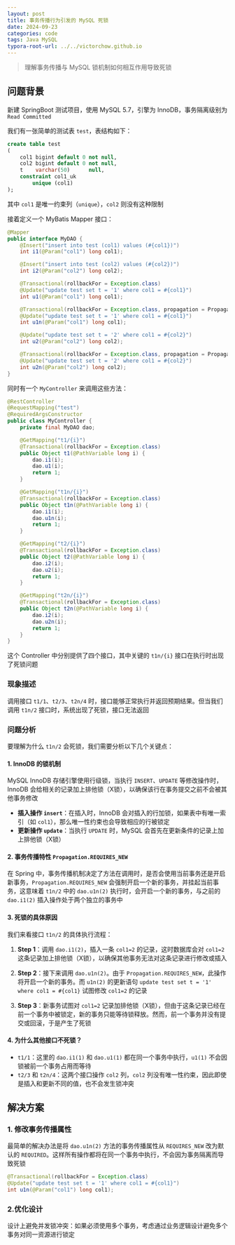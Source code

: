 ```yaml
---
layout: post
title: 事务传播行为引发的 MySQL 死锁
date: 2024-09-23
categories: code
tags: Java MySQL
typora-root-url: ../../victorchow.github.io
---
```


> 理解事务传播与 MySQL 锁机制如何相互作用导致死锁

## 问题背景

新建 SpringBoot 测试项目，使用 MySQL 5.7，引擎为 InnoDB，事务隔离级别为 `Read Committed`

我们有一张简单的测试表 `test`，表结构如下：

```sql
create table test
(
    col1 bigint default 0 not null,
    col2 bigint default 0 not null,
    t    varchar(50)      null,
    constraint col1_uk
        unique (col1)
);
```

其中 `col1` 是唯一约束列（`unique`），`col2` 则没有这种限制

接着定义一个 MyBatis Mapper 接口：

```java
@Mapper
public interface MyDAO {
    @Insert("insert into test (col1) values (#{col1})")
    int i1(@Param("col1") long col1);

    @Insert("insert into test (col2) values (#{col2})")
    int i2(@Param("col2") long col2);

    @Transactional(rollbackFor = Exception.class)
    @Update("update test set t = '1' where col1 = #{col1}")
    int u1(@Param("col1") long col1);

    @Transactional(rollbackFor = Exception.class, propagation = Propagation.REQUIRES_NEW)
    @Update("update test set t = '1' where col1 = #{col1}")
    int u1n(@Param("col1") long col1);

    @Update("update test set t = '2' where col1 = #{col2}")
    int u2(@Param("col2") long col2);

    @Transactional(rollbackFor = Exception.class, propagation = Propagation.REQUIRES_NEW)
    @Update("update test set t = '2' where col1 = #{col2}")
    int u2n(@Param("col2") long col2);
}
```

同时有一个 `MyController` 来调用这些方法：

```java
@RestController
@RequestMapping("test")
@RequiredArgsConstructor
public class MyController {
    private final MyDAO dao;

    @GetMapping("t1/{i}")
    @Transactional(rollbackFor = Exception.class)
    public Object t1(@PathVariable long i) {
        dao.i1(i);
        dao.u1(i);
        return 1;
    }

    @GetMapping("t1n/{i}")
    @Transactional(rollbackFor = Exception.class)
    public Object t1n(@PathVariable long i) {
        dao.i1(i);
        dao.u1n(i);
        return 1;
    }

    @GetMapping("t2/{i}")
    @Transactional(rollbackFor = Exception.class)
    public Object t2(@PathVariable long i) {
        dao.i2(i);
        dao.u2(i);
        return 1;
    }

    @GetMapping("t2n/{i}")
    @Transactional(rollbackFor = Exception.class)
    public Object t2n(@PathVariable long i) {
        dao.i2(i);
        dao.u2n(i);
        return 1;
    }
}
```

这个 Controller 中分别提供了四个接口，其中关键的 `t1n/{i}` 接口在执行时出现了死锁问题

### 现象描述

调用接口 `t1/1`、`t2/3`、`t2n/4` 时，接口能够正常执行并返回预期结果。但当我们调用 `t1n/2` 接口时，系统出现了死锁，接口无法返回

### 问题分析

要理解为什么 `t1n/2` 会死锁，我们需要分析以下几个关键点：

#### 1. InnoDB 的锁机制

MySQL InnoDB 存储引擎使用行级锁，当执行 `INSERT`、`UPDATE` 等修改操作时，InnoDB 会给相关的记录加上排他锁（X锁），以确保该行在事务提交之前不会被其他事务修改

- **插入操作 `insert`**：在插入时，InnoDB 会对插入的行加锁，如果表中有唯一索引（如 `col1`），那么唯一性约束也会导致相应的行被锁定
- **更新操作 `update`**：当执行 `UPDATE` 时，MySQL 会首先在更新条件的记录上加上排他锁（X锁）

#### 2. 事务传播特性 `Propagation.REQUIRES_NEW`

在 Spring 中，事务传播机制决定了方法在调用时，是否会使用当前事务还是开启新事务，`Propagation.REQUIRES_NEW` 会强制开启一个新的事务，并挂起当前事务，这意味着 `t1n/2` 中的 `dao.u1n(2)` 执行时，会开启一个新的事务，与之前的 `dao.i1(2)` 插入操作处于两个独立的事务中

#### 3. 死锁的具体原因

我们来看接口 `t1n/2` 的具体执行流程：

1. **Step 1**：调用 `dao.i1(2)`，插入一条 `col1=2` 的记录，这时数据库会对 `col1=2` 这条记录加上排他锁（X锁），以确保其他事务无法对这条记录进行修改或插入
   
2. **Step 2**：接下来调用 `dao.u1n(2)`。由于 `Propagation.REQUIRES_NEW`，此操作将开启一个新的事务。而 `u1n(2)` 的更新语句 `update test set t = '1' where col1 = #{col1}` 试图修改 `col1=2` 的记录
   
3. **Step 3**：新事务试图对 `col1=2` 记录加排他锁（X锁），但由于这条记录已经在前一个事务中被锁定，新的事务只能等待锁释放。然而，前一个事务并没有提交或回滚，于是产生了死锁

#### 4. 为什么其他接口不死锁？

- `t1/1`：这里的 `dao.i1(1)` 和 `dao.u1(1)` 都在同一个事务中执行，`u1(1)` 不会因锁被前一个事务占用而等待
- `t2/3` 和 `t2n/4`：这两个接口操作 `col2` 列，`col2` 列没有唯一性约束，因此即使是插入和更新不同的值，也不会发生锁冲突

## 解决方案

### 1. 修改事务传播属性

最简单的解决办法是将 `dao.u1n(2)` 方法的事务传播属性从 `REQUIRES_NEW` 改为默认的 `REQUIRED`。这样所有操作都将在同一个事务中执行，不会因为事务隔离而导致死锁

```java
@Transactional(rollbackFor = Exception.class)
@Update("update test set t = '1' where col1 = #{col1}")
int u1n(@Param("col1") long col1);
```

### 2.优化设计

设计上避免并发锁冲突：如果必须使用多个事务，考虑通过业务逻辑设计避免多个事务对同一资源进行锁定
